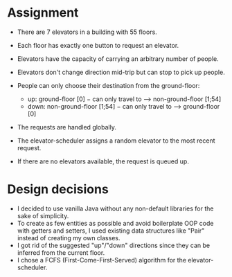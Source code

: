 # Assignment

- There are 7 elevators in a building with 55 floors.
- Each floor has exactly one button to request an elevator.


- Elevators have the capacity of carrying an arbitrary number of people.
- Elevators don't change direction mid-trip but can stop to pick up people.
- People can only choose their destination from the ground-floor:
    - up: ground-floor [0] − can only travel to ⟶ non-ground-floor [1;54]
    - down: non-ground-floor [1;54] − can only travel to ⟶ ground-floor [0]


- The requests are handled globally.
- The elevator-scheduler assigns a random elevator to the most recent request.
- If there are no elevators available, the request is queued up.

# Design decisions

- I decided to use vanilla Java without any non-default libraries for the sake of simplicity.
- To create as few entities as possible and avoid boilerplate OOP code with getters and setters, I used existing data
  structures like "Pair" instead of creating my own classes.
- I got rid of the suggested "up"/"down" directions since they can be inferred from the current floor.
- I chose a FCFS (First-Come-First-Served) algorithm for the elevator-scheduler.